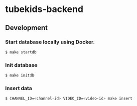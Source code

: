 # tubekids-backend

## Development

### Start database locally using Docker.

```bash
$ make startdb
```

### Init database

```bash
$ make initdb
```

### Insert data

```bash
$ CHANNEL_ID=<channel-id> VIDEO_ID=<video-id> make insert
```

